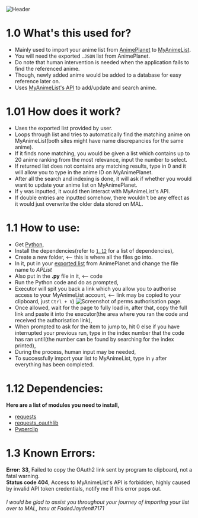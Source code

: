 ![Header](https://cdn.discordapp.com/attachments/782294527661965352/799990021733744660/dfb63e00-582c-11eb-9698-12872b7a9f8c.png)

# 1.0 What's this used for?
- Mainly used to import your anime list from [AnimePlanet](https://www.anime-planet.com/) to [MyAnimeList](https://myanimelist.net/).
- You will need the exported `.JSON` list from AnimePlanet.
- Do note that human intervention is needed when the application fails to find the referenced anime.
- Though, newly added anime would be added to a database for easy reference later on.
- Uses [MyAnimeList's API](https://myanimelist.net/apiconfig/references/api/v2) to add/update and search anime.

# 1.01 How does it work?
- Uses the exported list provided by user.
- Loops through list and tries to automatically find the matching anime on MyAnimeList(both sites might have name discrepancies for the same anime).
- If it finds none matching, you would be given a list which contains up to 20 anime ranking from the most relevance, input the number to select.
- If returned list does not contains any matching results, type in 0 and it will allow you to type in the anime ID on MyAnimePlanet.
- After all the search and indexing is done, it will ask if whether you would want to update your anime list on MyAnimePlanet.
- If `y` was inputted, it would then interact with MyAnimeList's API.
- If double entries are inputted somehow, there wouldn't be any effect as it would just overwrite the older data stored on MAL.

# 1.1 How to use:
- Get [Python](https://www.python.org/),
- Install the dependencies(refer to [`1.12`](https://github.com/FadedJayden/AP_MALPorter#112-dependencies) for a list of dependencies),
- Create a new folder, <-- this is where all the files go into.
- In it, put in your [exported list](https://www.anime-planet.com/users/export_list.php) from AnimePlanet and change the file name to *APList*
- Also put in the **.py** file in it, <-- code
- Run the Python code and do as prompted,
- Executor will spit you back a link which you allow you to authorise access to your MyAnimeList account, <-- link may be copied to your clipboard, just `Ctrl + V`)
![Screenshot of perms authorisation page.](https://cdn.discordapp.com/attachments/782294527661965352/799989880825708544/XWjQABAgQIECAQIiDkhTBrQoAAAQIECBCIFRDyYr11I0CAAAECBAiECAh5IcyaECBAgAABAgRiBYS8G72blNIsdhq6ESBAgAABAg.png)
- Once allowed, wait for the page to fully load in, after that, copy the full link and paste it into the executor(the area where you ran the code and received the authorisation link),
- When prompted to ask for the item to jump to, hit 0 else if you have interrupted your previous run, type in the index number that the code has ran until(the number can be found by searching for the index printed),
- During the process, human input may be needed,
- To successfully import your list to MyAnimeList, type in `y` after everything has been completed.

# 1.12 Dependencies:
**Here are a list of modules you need to install,**
- [requests](https://pypi.org/project/requests/)
- [requests_oauthlib](https://pypi.org/project/requests-oauthlib/)
- [Pyperclip](https://pypi.org/project/pyperclip/)

# 1.3 Known Errors:
**Error: 33**,
	Failed to copy the OAuth2 link sent by program to clipboard, not a fatal warning.\
**Status code 404**,
	Access to MyAnimeList's API is forbidden, highly caused by invalid API token credentials, notify me if this error pops out.
###### I would be glad to assist you throughout your journey of importing your list over to MAL, hmu at FadedJayden#7171
